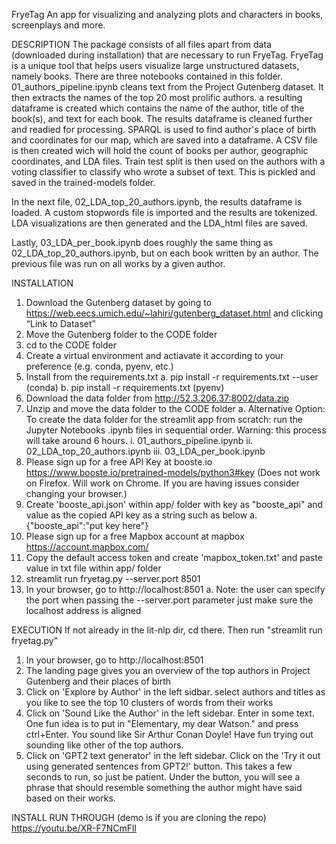 FryeTag
An app for visualizing and analyzing plots and characters in books, screenplays
and more.

DESCRIPTION
The package consists of all files apart from data (downloaded during installation) that are necessary to run FryeTag. 
FryeTag is a unique tool that helps users visualize large unstructured datasets, namely books. There are three notebooks contained in this folder.
01_authors_pipeline.ipynb cleans text from the Project Gutenberg dataset. It then extracts the names of the top 20 most prolific authors.
a resulting dataframe is created which contains the name of the author, title of the book(s), and text for each book. The results dataframe is cleaned further and readied for processing.
SPARQL is used to find author's place of birth and coordinates for our map, which are saved into a dataframe.
A CSV file is then created wich will hold the count of books per author, geographic coordinates, and LDA files.
Train test split is then used on the authors with a voting classifier to classify who wrote a subset of text. This is pickled and saved in the trained-models folder.

In the next file, 02_LDA_top_20_authors.ipynb, the results dataframe is loaded. A custom stopwords file is imported and the results are tokenized.
LDA visualizations are then generated and the LDA_html files are saved.

Lastly, 03_LDA_per_book.ipynb does roughly the same thing as 02_LDA_top_20_authors.ipynb, but on each book written by an author. 
The previous file was run on all works by a given author.

INSTALLATION
1. Download the Gutenberg dataset by going to https://web.eecs.umich.edu/~lahiri/gutenberg_dataset.html and clicking “Link to Dataset”
2. Move the Gutenberg folder to the CODE folder
3. cd to the CODE folder
4. Create a virtual environment and actiavate it according to your preference (e.g. conda, pyenv, etc.)
5. Install from the requirements.txt
    a. pip install -r requirements.txt --user (conda)
    b. pip install -r requirements.txt (pyenv)
6. Download the data folder from http://52.3.206.37:8002/data.zip 
7. Unzip and move the data folder to the CODE folder
    a. Alternative Option: To create the data folder for the streamlit app from scratch: run the Jupyter Notebooks .ipynb files in sequential order. Warning: this process will take around 6 hours.
      i. 01_authors_pipeline.ipynb
      ii. 02_LDA_top_20_authors.ipynb
      iii. 03_LDA_per_book.ipynb
7. Please sign up for a free API Key at booste.io https://www.booste.io/pretrained-models/python3#key (Does not work on Firefox. Will work on Chrome. If you are having issues consider changing your browser.)
8. Create 'booste_api.json' within app/ folder with key as "booste_api" and value as the copied API key as a string such as below
    a. {"booste_api":"put key here"}
9. Please sign up for a free Mapbox account at mapbox https://account.mapbox.com/
10. Copy the default access token and create 'mapbox_token.txt' and paste value in txt file within app/ folder
11. streamlit run fryetag.py --server.port 8501
12. In your browser, go to http://localhost:8501
    a. Note: the user can specify the port when passing the --server.port parameter just make sure the localhost address is aligned


EXECUTION
If not already in the lit-nlp dir, cd there. Then run "streamlit run fryetag.py"

1. In your browser, go to http://localhost:8501
2. The landing page gives you an overview of the top authors in 
   Project Gutenberg and their places of birth
3. Click on 'Explore by Author' in the left sidbar. select authors and titles as
   you like to see the top 10 clusters of words from their works
4. Click on 'Sound Like the Author' in the left sidebar. Enter in some text.
   One fun idea is to put in "Elementary, my dear Watson." and press ctrl+Enter.
   You sound like Sir Arthur Conan Doyle! Have fun trying out sounding like
   other of the top authors.
5. Click on 'GPT2 text generator' in the left sidebar. Click on the 'Try it out
   using generated sentences from GPT2!' button. This takes a few seconds to
   run, so just be patient. Under the button, you will see a phrase that should
   resemble something the author might have said based on their works.

INSTALL RUN THROUGH (demo is if you are cloning the repo) https://youtu.be/XR-F7NCmFlI